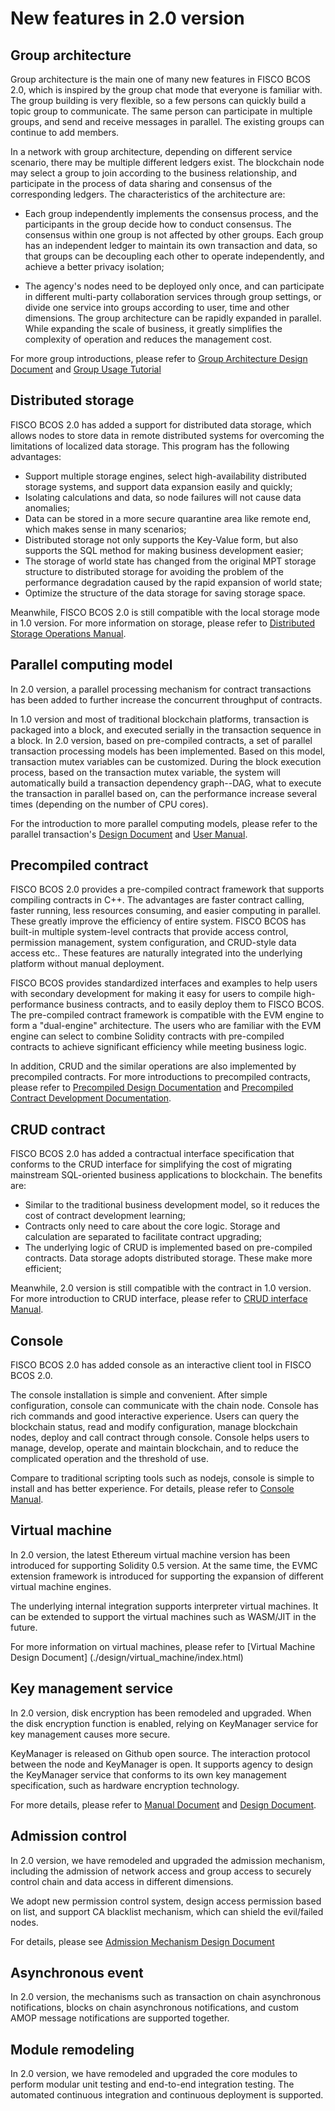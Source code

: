 # New features in 2.0 version

## Group architecture

Group architecture is the main one of many new features in FISCO BCOS 2.0, which is inspired by the group chat mode that everyone is familiar with. The group building is very flexible, so a few persons can quickly build a topic group to communicate. The same person can participate in multiple groups, and send and receive messages in parallel. The existing groups can continue to add members.

In a network with group architecture, depending on different service scenario, there may be multiple different ledgers exist. The blockchain node may select a group to join according to the business relationship, and participate in the process of data sharing and consensus of the corresponding ledgers. The characteristics of the architecture are:

- Each group independently implements the consensus process, and the participants in the group decide how to conduct consensus. The consensus within one group is not affected by other groups. Each group has an independent ledger to maintain its own transaction and data, so that groups can be decoupling each other to operate independently, and achieve a better privacy isolation;

- The agency's nodes need to be deployed only once, and can participate in different multi-party collaboration services through group settings, or divide one service into groups according to user, time and other dimensions. The group architecture can be rapidly expanded in parallel. While expanding the scale of business, it greatly simplifies the  complexity of operation and reduces the management cost.

For more group introductions, please refer to [Group Architecture Design Document](./design/architecture/group.md) and [Group Usage Tutorial](./manual/group_use_cases.md)

## Distributed storage

FISCO BCOS 2.0 has added a support for distributed data storage, which allows nodes to store data in remote distributed systems for overcoming the limitations of localized data storage. This program has the following advantages:

- Support multiple storage engines, select high-availability distributed storage systems, and support data expansion easily and quickly;
- Isolating calculations and data, so node failures will not cause data anomalies;
- Data can be stored in a more secure quarantine area like remote end, which makes sense in many scenarios;
- Distributed storage not only supports the Key-Value form, but also supports the SQL method for making business development easier;
- The storage of world state has changed from the original MPT storage structure to distributed storage for avoiding the problem of the performance degradation caused by the rapid expansion of world state;
- Optimize the structure of the data storage for saving storage space.

Meanwhile, FISCO BCOS 2.0 is still compatible with the local storage mode in 1.0 version. For more information on storage, please refer to [Distributed Storage Operations Manual](./manual/distributed_storage.md).

## Parallel computing model

In 2.0 version, a parallel processing mechanism for contract transactions has been added to further increase the concurrent throughput of contracts.

In 1.0 version and most of traditional blockchain platforms, transaction is packaged into a block, and executed serially in the transaction sequence in a block.
In 2.0 version, based on pre-compiled contracts, a set of parallel transaction processing models has been implemented. Based on this model, transaction mutex variables can be customized.
During the block execution process, based on the transaction mutex variable, the system will automatically build a transaction dependency graph--DAG, what to execute the transaction in parallel based on, can the performance increase several times (depending on the number of CPU cores).

For the introduction to more parallel computing models, please refer to the parallel transaction's [Design Document](./Design/Parallel/dag.md) and [User Manual](./manual/transaction_parallel.md).

## Precompiled contract

FISCO BCOS 2.0 provides a pre-compiled contract framework that supports compiling contracts in C++. The advantages are faster contract calling, faster running, less resources consuming, and easier computing in parallel. These greatly improve the efficiency of entire system. FISCO BCOS has built-in multiple system-level contracts that provide access control, permission management, system configuration, and CRUD-style data access etc.. These features are naturally integrated into the underlying platform without manual deployment.

FISCO BCOS provides standardized interfaces and examples to help users with secondary development for making it easy for users to compile high-performance business contracts, and to easily deploy them to FISCO BCOS. The pre-compiled contract framework is compatible with the EVM engine to form a "dual-engine" architecture. The users who are familiar with the EVM engine can select to combine Solidity contracts with pre-compiled contracts to achieve significant efficiency while meeting business logic.

In addition, CRUD and the similar operations are also implemented by precompiled contracts. For more introductions to precompiled contracts, please refer to [Precompiled Design Documentation](./design/virtual_machine/precompiled.md) and [Precompiled Contract Development Documentation](./manual/smart_contract.html#id2).

## CRUD contract

FISCO BCOS 2.0 has added a contractual interface specification that conforms to the CRUD interface for simplifying the cost of migrating mainstream SQL-oriented business applications to blockchain. The benefits are:

- Similar to the traditional business development model, so it reduces the cost of contract development learning;
- Contracts only need to care about the core logic. Storage and calculation are separated to facilitate contract upgrading;
- The underlying logic of CRUD is implemented based on pre-compiled contracts. Data storage adopts distributed storage. These make more efficient;

Meanwhile, 2.0 version is still compatible with the contract in 1.0 version. For more introduction to CRUD interface, please refer to [CRUD interface Manual](./manual/smart_contract.html#crud).

## Console

FISCO BCOS 2.0 has added console as an interactive client tool in FISCO BCOS 2.0.

The console installation is simple and convenient. After simple configuration, console can communicate with the chain node. Console has rich commands and good interactive experience. Users can query the blockchain status, read and modify configuration, manage blockchain nodes, deploy and call contract through console. Console helps users to manage, develop, operate and maintain blockchain, and to reduce the complicated operation and the threshold of use.

Compare to traditional scripting tools such as nodejs, console is simple to install and has better experience. For details, please refer to [Console Manual](./manual/console.md).

## Virtual machine

In 2.0 version, the latest Ethereum virtual machine version has been introduced for supporting Solidity 0.5 version. At the same time, the EVMC extension framework is introduced for supporting the expansion of different virtual machine engines.

The underlying internal integration supports interpreter virtual machines. It can be extended to support the virtual machines such as WASM/JIT in the future.

For more information on virtual machines, please refer to [Virtual Machine Design Document] (./design/virtual_machine/index.html)


## Key management service

In 2.0 version, disk encryption has been remodeled and upgraded. When the disk encryption function is enabled, relying on KeyManager service for key management causes more secure.

KeyManager is released on Github open source. The interaction protocol between the node and KeyManager is open. It supports agency to design the KeyManager service that conforms to its own key management specification, such as hardware encryption technology. 

For more details, please refer to [Manual Document](./manual/storage_security.md) and [Design Document](./design/features/storage_security.md).

## Admission control

In 2.0 version, we have remodeled and upgraded the admission mechanism, including the admission of network access and group access to securely control chain and data access in different dimensions.

We adopt new permission control system, design access permission based on list, and support CA blacklist mechanism, which can shield the evil/failed nodes.

For details, please see [Admission Mechanism Design Document](./design/security_control/index.html)

## Asynchronous event

In 2.0 version, the mechanisms such as transaction on chain asynchronous notifications, blocks on chain asynchronous notifications, and custom AMOP message notifications are supported together.

## Module remodeling

In 2.0 version, we have remodeled and upgraded the core modules to perform modular unit testing and end-to-end integration testing. The automated continuous integration and continuous deployment is supported.

